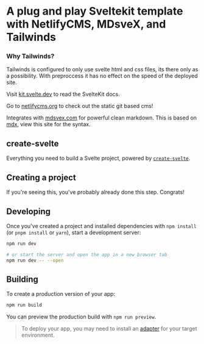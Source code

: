 # A plug and play Sveltekit template with NetlifyCMS, MDsveX, and Tailwinds

### Why Tailwinds?

Tailwinds is configured to only use svelte html and css files, its there only as a possibility. With preproccess it has no effect on the speed of the deployed site.

Visit [kit.svelte.dev](https://kit.svelte.dev) to read the SvelteKit docs.

Go to [netlifycms.org](https://www.netlifycms.org) to check out the static git based cms!

Integrates with [mdsvex.com](https://mdsvex.com) for powerful clean markdown. This is based on [mdx](https://mdxjs.com/docs/what-is-mdx/#mdx-syntax), view this site for the syntax.

## create-svelte

Everything you need to build a Svelte project, powered by [`create-svelte`](https://github.com/sveltejs/kit/tree/master/packages/create-svelte).

## Creating a project

If you're seeing this, you've probably already done this step. Congrats!

## Developing

Once you've created a project and installed dependencies with `npm install` (or `pnpm install` or `yarn`), start a development server:

```bash
npm run dev

# or start the server and open the app in a new browser tab
npm run dev -- --open
```

## Building

To create a production version of your app:

```bash
npm run build
```

You can preview the production build with `npm run preview`.

> To deploy your app, you may need to install an [adapter](https://kit.svelte.dev/docs/adapters) for your target environment.
